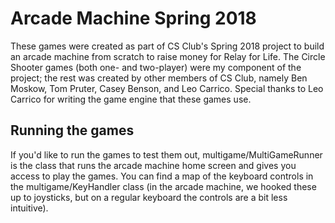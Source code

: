 # Arcade Machine Spring 2018

These games were created as part of CS Club's Spring 2018 project to build an arcade machine from scratch to raise money for Relay for Life. The Circle Shooter games (both one- and two-player) were my component of the project; the rest was created by other members of CS Club, namely Ben Moskow, Tom Pruter, Casey Benson, and Leo Carrico. Special thanks to Leo Carrico for writing the game engine that these games use.

## Running the games

If you'd like to run the games to test them out, multigame/MultiGameRunner is the class that runs the arcade machine home screen and gives you access to play the games. You can find a map of the keyboard controls in the multigame/KeyHandler class (in the arcade machine, we hooked these up to joysticks, but on a regular keyboard the controls are a bit less intuitive).